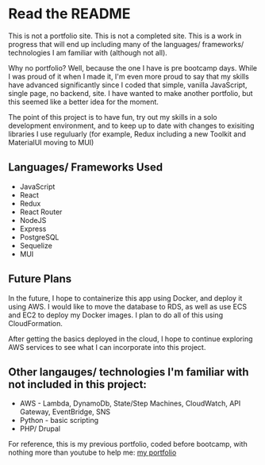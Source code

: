 # Read the README

This is not a portfolio site. This is not a completed site. This is a work in progress that will end up including many of the languages/ frameworks/ technologies I am familiar with (although not all).

Why no portfolio? Well, because the one I have is pre bootcamp days. While I was proud of it when I made it, I'm even more proud to say that my skills have advanced significantly since I coded that simple, vanilla JavaScript, single page, no backend, site. I have wanted to make another portfolio, but this seemed like a better idea for the moment.

The point of this project is to have fun, try out my skills in a solo development environment, and to keep up to date with changes to exisiting libraries I use reguluarly (for example, Redux including a new Toolkit and MaterialUI moving to MUI)

## Languages/ Frameworks Used

- JavaScript
- React
- Redux
- React Router
- NodeJS
- Express
- PostgreSQL
- Sequelize
- MUI

## Future Plans

In the future, I hope to containerize this app using Docker, and deploy it using AWS. I would like to move the database to RDS, as well as use ECS and EC2 to deploy my Docker images. I plan to do all of this using CloudFormation.

After getting the basics deployed in the cloud, I hope to continue exploring AWS services to see what I can incorporate into this project.

## Other langauges/ technologies I'm familiar with not included in this project:

- AWS - Lambda, DynamoDb, State/Step Machines, CloudWatch, API Gateway, EventBridge, SNS
- Python - basic scripting
- PHP/ Drupal

For reference, this is my previous portfolio, coded before bootcamp, with nothing more than youtube to help me: [my portfolio](https://ajudd2020.github.io/)
